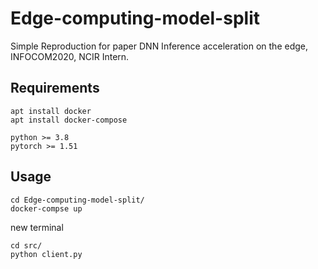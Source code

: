 # Edge-computing-model-split
Simple Reproduction for paper DNN Inference acceleration on the edge, INFOCOM2020, NCIR Intern.
## Requirements
```
apt install docker
apt install docker-compose

python >= 3.8
pytorch >= 1.51
```

## Usage

```shell
cd Edge-computing-model-split/
docker-compse up
```

new terminal
```shell
cd src/
python client.py
```
